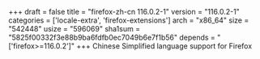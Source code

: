 +++
draft = false
title = "firefox-zh-cn 116.0.2-1"
version = "116.0.2-1"
categories = ['locale-extra', 'firefox-extensions']
arch = "x86_64"
size = "542448"
usize = "596069"
sha1sum = "5825f00332f3e88b9ba6fdfb0ec7049b6e7f1b56"
depends = "['firefox>=116.0.2']"
+++
Chinese Simplified language support for Firefox